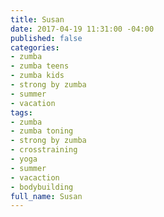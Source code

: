```yaml
---
title: Susan
date: 2017-04-19 11:31:00 -04:00
published: false
categories:
- zumba
- zumba teens
- zumba kids
- strong by zumba
- summer
- vacation
tags:
- zumba
- zumba toning
- strong by zumba
- crosstraining
- yoga
- summer
- vacaction
- bodybuilding
full_name: Susan
---
```



